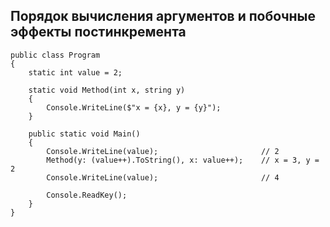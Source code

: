 ## Порядок вычисления аргументов и побочные эффекты постинкремента 

```
public class Program
{
    static int value = 2;

    static void Method(int x, string y)
    {
        Console.WriteLine($"x = {x}, y = {y}");
    }

    public static void Main()
    {
        Console.WriteLine(value);                       // 2
        Method(y: (value++).ToString(), x: value++);    // x = 3, y = 2
        Console.WriteLine(value);                       // 4

        Console.ReadKey();
    }
}
```
